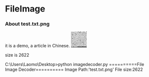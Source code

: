 # FileImage

### About test.txt.png

it is a demo, a article in Chinese.
![DEMO](test.txt.png)

size is 2622

C:\Users\Laomo\Desktop>python imagedecoder.py
==========File Image Decoder==========
Image Path:'test.txt.png'
File size:2622
